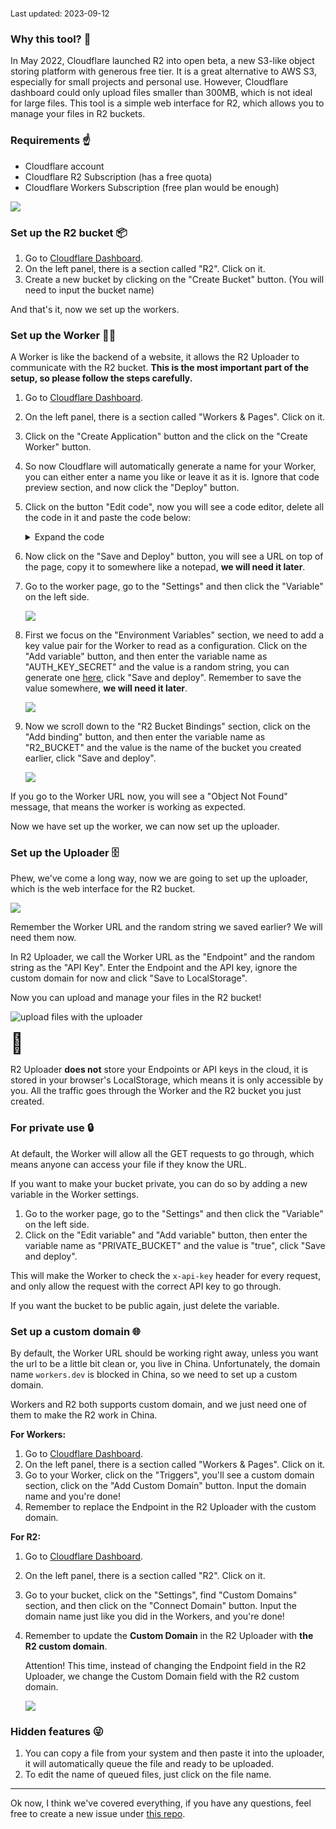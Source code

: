 <span style="font-size: .8rem">Last updated: 2023-09-12</span>

### Why this tool? 🤔

In May 2022, Cloudflare launched R2 into open beta, a new S3-like object storing platform with generous free tier. It is a great alternative to AWS S3, especially for small projects and personal use. However, Cloudflare dashboard could only upload files smaller than 300MB, which is not ideal for large files. This tool is a simple web interface for R2, which allows you to manage your files in R2 buckets.

### Requirements ☝️

- Cloudflare account
- Cloudflare R2 Subscription (has a free quota)
- Cloudflare Workers Subscription (free plan would be enough)

![](https://worker-shrill-water-2ae4.jw1dev.workers.dev/dashboard.png)

### Set up the R2 bucket 📦

1. Go to [Cloudflare Dashboard](https://dash.cloudflare.com/).
2. On the left panel, there is a section called "R2". Click on it.
3. Create a new bucket by clicking on the "Create Bucket" button. (You will need to input the bucket name)

And that's it, now we set up the workers.

### Set up the Worker 👷‍♂️

A Worker is like the backend of a website, it allows the R2 Uploader to communicate with the R2 bucket. **This is the most important part of the setup, so please follow the steps carefully.**

1. Go to [Cloudflare Dashboard](https://dash.cloudflare.com/).
2. On the left panel, there is a section called "Workers & Pages". Click on it.
3. Click on the "Create Application" button and the click on the "Create Worker" button.
4. So now Cloudflare will automatically generate a name for your Worker, you can either enter a name you like or leave it as it is. Ignore that code preview section, and now click the "Deploy" button.
5. Click on the button "Edit code", now you will see a code editor, delete all the code in it and paste the code below:

   <details><summary>Expand the code</summary>

   ```js
   var hasValidHeader = (request, env) => {
     return request.headers.get('x-api-key') === env.AUTH_KEY_SECRET
   }
   function authorizeRequest(request, env, key) {
     switch (request.method) {
       case 'PUT':
         return hasValidHeader(request, env)
       case 'DELETE':
         return hasValidHeader(request, env)
       case 'PATCH':
         return hasValidHeader(request, env)
       case 'GET':
         if (env.PRIVATE_BUCKET) {
           return hasValidHeader(request, env)
         } else {
           return true
         }
       case 'OPTIONS':
         return true
       default:
         return false
     }
   }
   var worker_default = {
     async fetch(request, env) {
       const url = new URL(request.url)
       const key = url.pathname.slice(1)
       if (!authorizeRequest(request, env, key)) {
         return new Response('Forbidden', { status: 403 })
       }
       switch (request.method) {
         case 'PUT':
           await env.R2_BUCKET.put(key, request.body)
           return new Response(`Put ${key} successfully!`, {
             headers: {
               'Access-Control-Allow-Origin': '*'
             }
           })
         case 'PATCH':
           let list = await env.R2_BUCKET.list()
           return new Response(JSON.stringify(list), {
             headers: {
               'Content-Type': 'application/json',
               'Access-Control-Allow-Origin': '*'
             }
           })
         case 'GET':
           const object = await env.R2_BUCKET.get(key)
           if (object === null) {
             return new Response('Object Not Found', { status: 404 })
           }
           const headers = new Headers()
           object.writeHttpMetadata(headers)
           headers.set('etag', object.httpEtag)
           headers.set('Access-Control-Allow-Origin', '*')
           return new Response(object.body, {
             headers
           })
         case 'DELETE':
           await env.R2_BUCKET.delete(key)
           return new Response('Deleted!', {
             headers: {
               'Access-Control-Allow-Origin': '*'
             }
           })
         case 'OPTIONS':
           return new Response(null, {
             headers: {
               'Access-Control-Allow-Origin': '*',
               'Access-Control-Allow-Methods':
                 'PUT, PATCH, GET, DELETE, OPTIONS',
               'Access-Control-Allow-Headers': 'Content-Type, x-api-key'
             }
           })
         default:
           return new Response('Method Not Allowed', {
             status: 405,
             headers: {
               'Access-Control-Allow-Methods':
                 'PUT, PATCH, GET, DELETE, OPTIONS',
               'Access-Control-Allow-Origin': '*'
             }
           })
       }
     }
   }
   export { worker_default as default }
   ```

   </details>

6. Now click on the "Save and Deploy" button, you will see a URL on top of the page, copy it to somewhere like a notepad, **we will need it later**.
7. Go to the worker page, go to the "Settings" and then click the "Variable" on the left side.

   ![](https://worker-shrill-water-2ae4.jw1dev.workers.dev/r2_page.png)

8. First we focus on the "Environment Variables" section, we need to add a key value pair for the Worker to read as a configuration. Click on the "Add variable" button, and then enter the variable name as "AUTH_KEY_SECRET" and the value is a random string, you can generate one [here](https://www.avast.com/random-password-generator), click "Save and deploy". Remember to save the value somewhere, **we will need it later**.

   ![](https://worker-shrill-water-2ae4.jw1dev.workers.dev/workers_api_key_setup.png)

9. Now we scroll down to the "R2 Bucket Bindings" section, click on the "Add binding" button, and then enter the variable name as "R2_BUCKET" and the value is the name of the bucket you created earlier, click "Save and deploy".

   ![](https://worker-shrill-water-2ae4.jw1dev.workers.dev/r2_bindings_to_worker.png)

If you go to the Worker URL now, you will see a "Object Not Found" message, that means the worker is working as expected.

Now we have set up the worker, we can now set up the uploader.

### Set up the Uploader 🗄️

Phew, we've come a long way, now we are going to set up the uploader, which is the web interface for the R2 bucket.

![](https://worker-shrill-water-2ae4.jw1dev.workers.dev/eFeFgOgn_bXLbpYs.png)

Remember the Worker URL and the random string we saved earlier? We will need them now.

In R2 Uploader, we call the Worker URL as the "Endpoint" and the random string as the "API Key". Enter the Endpoint and the API key, ignore the custom domain for now and click "Save to LocalStorage".

Now you can upload and manage your files in the R2 bucket!

![upload files with the uploader](https://worker-shrill-water-2ae4.jw1dev.workers.dev/p3eqM3JOpcDfzXdi.png)

<span style="font-size: 2rem">🎉</span>

R2 Uploader **does not** store your Endpoints or API keys in the cloud, it is stored in your browser's LocalStorage, which means it is only accessible by you. All the traffic goes through the Worker and the R2 bucket you just created.

### For private use 🔒

At default, the Worker will allow all the GET requests to go through, which means anyone can access your file if they know the URL.

If you want to make your bucket private, you can do so by adding a new variable in the Worker settings.

1. Go to the worker page, go to the "Settings" and then click the "Variable" on the left side.
2. Click on the "Edit variable" and "Add variable" button, then enter the variable name as "PRIVATE_BUCKET" and the value is "true", click "Save and deploy".
   
This will make the Worker to check the `x-api-key` header for every request, and only allow the request with the correct API key to go through.

If you want the bucket to be public again, just delete the variable.

### Set up a custom domain 🌐

By default, the Worker URL should be working right away, unless you want the url to be a little bit clean or, you live in China. Unfortunately, the domain name `workers.dev` is blocked in China, so we need to set up a custom domain.

Workers and R2 both supports custom domain, and we just need one of them to make the R2 work in China.

**For Workers:**

1. Go to [Cloudflare Dashboard](https://dash.cloudflare.com/).
2. On the left panel, there is a section called "Workers & Pages". Click on it.
3. Go to your Worker, click on the "Triggers", you'll see a custom domain section, click on the "Add Custom Domain" button. Input the domain name and you're done!
4. Remember to replace the Endpoint in the R2 Uploader with the custom domain.

**For R2:**

1. Go to [Cloudflare Dashboard](https://dash.cloudflare.com/).
2. On the left panel, there is a section called "R2". Click on it.
3. Go to your bucket, click on the "Settings", find "Custom Domains" section, and then click on the "Connect Domain" button. Input the domain name just like you did in the Workers, and you're done!
4. Remember to update the **Custom Domain** in the R2 Uploader with **the R2 custom domain**.

   Attention! This time, instead of changing the Endpoint field in the R2 Uploader, we change the Custom Domain field with the R2 custom domain.

   ![](https://worker-shrill-water-2ae4.jw1dev.workers.dev/endpoint.png)

### Hidden features 😜

1. You can copy a file from your system and then paste it into the uploader, it will automatically queue the file and ready to be uploaded.
2. To edit the name of queued files, just click on the file name.
---

Ok now, I think we've covered everything, if you have any questions, feel free to create a new issue under [this repo](https://github.com/jw-12138/r2-uploader/issues).
